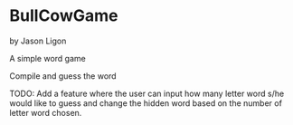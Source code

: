 # BullCowGame
by Jason Ligon

A simple word game

Compile and guess the word

TODO: Add a feature where the user can input how many letter word s/he would like to guess and change the hidden word based on the number of letter word chosen.
